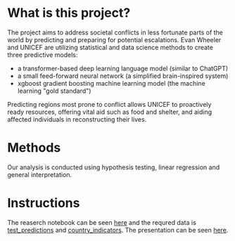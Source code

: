 # What is this project?

The project aims to address societal conflicts in less fortunate parts of the world by predicting and preparing for potential escalations. Evan Wheeler and UNICEF are utilizing statistical and data science methods to create three predictive models: 
 - a transformer-based deep learning language model (similar to ChatGPT)
 - a small feed-forward neural network (a simplified brain-inspired system)
 - xgboost gradient boosting machine learning model (the machine learning "gold standard")
 
Predicting regions most prone to conflict allows UNICEF to proactively ready resources, offering vital aid such as food and shelter, and aiding affected individuals in reconstructing their lives.

# Methods

Our analysis is conducted using hypothesis testing, linear regression and general interpretation.

# Instructions

The reaserch notebook can be seen [here](https://github.com/BardyBard/Conflict-Escalation/blob/main/Final%20Research%20Notebook.ipynb) and the requred data is [test_predictions](https://github.com/BardyBard/Conflict-Escalation/blob/main/test_predictions.csv) and [country_indicators](https://github.com/BardyBard/Conflict-Escalation/blob/main/country_indicators.csv). The presentation can be seen [here](https://github.com/BardyBard/Conflict-Escalation/blob/main/Powerpoint_Presentation.pptx).
